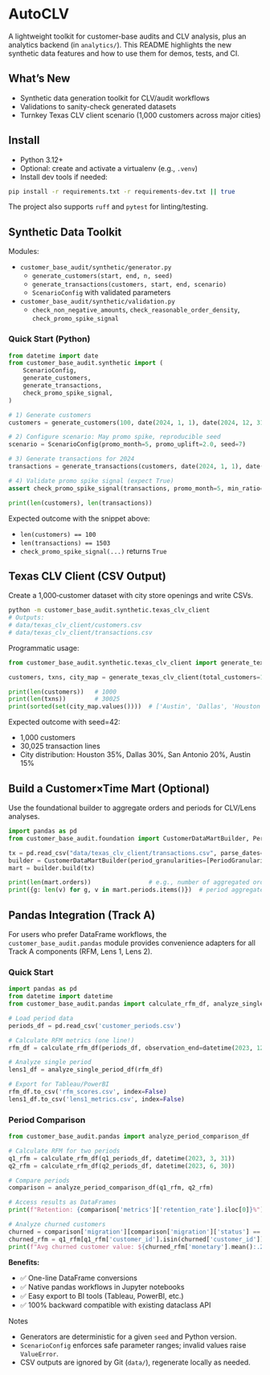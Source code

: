 # AutoCLV

A lightweight toolkit for customer-base audits and CLV analysis, plus an analytics backend (in `analytics/`). This README highlights the new synthetic data features and how to use them for demos, tests, and CI.

## What’s New
- Synthetic data generation toolkit for CLV/audit workflows
- Validations to sanity-check generated datasets
- Turnkey Texas CLV client scenario (1,000 customers across major cities)

## Install

- Python 3.12+
- Optional: create and activate a virtualenv (e.g., `.venv`)
- Install dev tools if needed:

```bash
pip install -r requirements.txt -r requirements-dev.txt || true
```

The project also supports `ruff` and `pytest` for linting/testing.

## Synthetic Data Toolkit

Modules:
- `customer_base_audit/synthetic/generator.py`
  - `generate_customers(start, end, n, seed)`
  - `generate_transactions(customers, start, end, scenario)`
  - `ScenarioConfig` with validated parameters
- `customer_base_audit/synthetic/validation.py`
  - `check_non_negative_amounts`, `check_reasonable_order_density`, `check_promo_spike_signal`

### Quick Start (Python)
```python
from datetime import date
from customer_base_audit.synthetic import (
    ScenarioConfig,
    generate_customers,
    generate_transactions,
    check_promo_spike_signal,
)

# 1) Generate customers
customers = generate_customers(100, date(2024, 1, 1), date(2024, 12, 31), seed=7)

# 2) Configure scenario: May promo spike, reproducible seed
scenario = ScenarioConfig(promo_month=5, promo_uplift=2.0, seed=7)

# 3) Generate transactions for 2024
transactions = generate_transactions(customers, date(2024, 1, 1), date(2024, 12, 31), scenario=scenario)

# 4) Validate promo spike signal (expect True)
assert check_promo_spike_signal(transactions, promo_month=5, min_ratio=1.1).ok

print(len(customers), len(transactions))
```

Expected outcome with the snippet above:
- `len(customers) == 100`
- `len(transactions) == 1503`
- `check_promo_spike_signal(...)` returns `True`

## Texas CLV Client (CSV Output)
Create a 1,000‑customer dataset with city store openings and write CSVs.

```bash
python -m customer_base_audit.synthetic.texas_clv_client
# Outputs:
# data/texas_clv_client/customers.csv
# data/texas_clv_client/transactions.csv
```

Programmatic usage:
```python
from customer_base_audit.synthetic.texas_clv_client import generate_texas_clv_client

customers, txns, city_map = generate_texas_clv_client(total_customers=1000, seed=42)

print(len(customers))   # 1000
print(len(txns))        # 30025
print(sorted(set(city_map.values())))  # ['Austin', 'Dallas', 'Houston', 'San Antonio']
```

Expected outcome with seed=42:
- 1,000 customers
- 30,025 transaction lines
- City distribution: Houston 35%, Dallas 30%, San Antonio 20%, Austin 15%

## Build a Customer×Time Mart (Optional)
Use the foundational builder to aggregate orders and periods for CLV/Lens analyses.

```python
import pandas as pd
from customer_base_audit.foundation import CustomerDataMartBuilder, PeriodGranularity

tx = pd.read_csv("data/texas_clv_client/transactions.csv", parse_dates=["event_ts"]).to_dict(orient="records")
builder = CustomerDataMartBuilder(period_granularities=[PeriodGranularity.QUARTER, PeriodGranularity.YEAR])
mart = builder.build(tx)

print(len(mart.orders))                # e.g., number of aggregated orders
print({g: len(v) for g, v in mart.periods.items()})  # period aggregates
```

## Pandas Integration (Track A)

For users who prefer DataFrame workflows, the `customer_base_audit.pandas` module provides convenience adapters for all Track A components (RFM, Lens 1, Lens 2).

### Quick Start
```python
import pandas as pd
from datetime import datetime
from customer_base_audit.pandas import calculate_rfm_df, analyze_single_period_df

# Load period data
periods_df = pd.read_csv('customer_periods.csv')

# Calculate RFM metrics (one line!)
rfm_df = calculate_rfm_df(periods_df, observation_end=datetime(2023, 12, 31))

# Analyze single period
lens1_df = analyze_single_period_df(rfm_df)

# Export for Tableau/PowerBI
rfm_df.to_csv('rfm_scores.csv', index=False)
lens1_df.to_csv('lens1_metrics.csv', index=False)
```

### Period Comparison
```python
from customer_base_audit.pandas import analyze_period_comparison_df

# Calculate RFM for two periods
q1_rfm = calculate_rfm_df(q1_periods_df, datetime(2023, 3, 31))
q2_rfm = calculate_rfm_df(q2_periods_df, datetime(2023, 6, 30))

# Compare periods
comparison = analyze_period_comparison_df(q1_rfm, q2_rfm)

# Access results as DataFrames
print(f"Retention: {comparison['metrics']['retention_rate'].iloc[0]}%")

# Analyze churned customers
churned = comparison['migration'][comparison['migration']['status'] == 'churned']
churned_rfm = q1_rfm[q1_rfm['customer_id'].isin(churned['customer_id'])]
print(f"Avg churned customer value: ${churned_rfm['monetary'].mean():.2f}")
```

**Benefits:**
- ✅ One-line DataFrame conversions
- ✅ Native pandas workflows in Jupyter notebooks
- ✅ Easy export to BI tools (Tableau, PowerBI, etc.)
- ✅ 100% backward compatible with existing dataclass API

Notes
- Generators are deterministic for a given `seed` and Python version.
- `ScenarioConfig` enforces safe parameter ranges; invalid values raise `ValueError`.
- CSV outputs are ignored by Git (`data/`), regenerate locally as needed.

